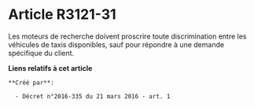 # Article R3121-31

Les moteurs de recherche doivent proscrire toute discrimination entre les véhicules de taxis disponibles, sauf pour répondre
à une demande spécifique du client.

**Liens relatifs à cet article**

	**Créé par**:

	  - Décret n°2016-335 du 21 mars 2016 - art. 1
